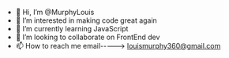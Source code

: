 - 👋 Hi, I’m @MurphyLouis
- 👀 I’m interested in making code great again
- 🌱 I’m currently learning JavaScript
- 💞️ I’m looking to collaborate on FrontEnd dev
- 📫 How to reach me email-----> louismurphy360@gmail.com

<!---
MurphyLouis/MurphyLouis is a ✨ special ✨ repository because its `README.md` (this file) appears on your GitHub profile.
You can click the Preview link to take a look at your changes.
--->
